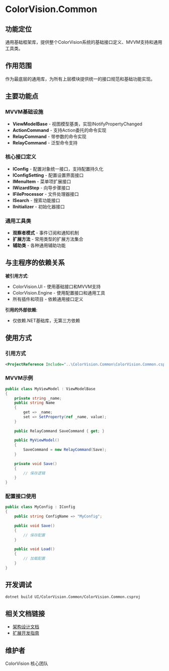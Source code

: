 # ColorVision.Common

## 功能定位

通用基础框架库，提供整个ColorVision系统的基础接口定义、MVVM支持和通用工具类。

## 作用范围

作为最底层的通用库，为所有上层模块提供统一的接口规范和基础功能实现。

## 主要功能点

### MVVM基础设施
- **ViewModelBase** - 视图模型基类，实现INotifyPropertyChanged
- **ActionCommand** - 支持Action委托的命令实现
- **RelayCommand** - 带参数的命令实现
- **RelayCommand<T>** - 泛型命令支持

### 核心接口定义
- **IConfig** - 配置对象统一接口，支持配置持久化
- **IConfigSetting** - 配置设置界面接口
- **IMenuItem** - 菜单项扩展接口
- **IWizardStep** - 向导步骤接口
- **IFileProcessor** - 文件处理器接口
- **ISearch** - 搜索功能接口
- **IInitializer** - 初始化器接口

### 通用工具类
- **观察者模式** - 事件订阅和通知机制
- **扩展方法** - 常用类型的扩展方法集合
- **辅助类** - 各种通用辅助功能

## 与主程序的依赖关系

**被引用方式**:
- ColorVision.UI - 使用基础接口和MVVM支持
- ColorVision.Engine - 使用配置接口和通用工具
- 所有插件和项目 - 依赖通用接口定义

**引用的外部依赖**:
- 仅依赖.NET基础库，无第三方依赖

## 使用方式

### 引用方式
```xml
<ProjectReference Include="..\ColorVision.Common\ColorVision.Common.csproj" />
```

### MVVM示例
```csharp
public class MyViewModel : ViewModelBase
{
    private string _name;
    public string Name
    {
        get => _name;
        set => SetProperty(ref _name, value);
    }
    
    public RelayCommand SaveCommand { get; }
    
    public MyViewModel()
    {
        SaveCommand = new RelayCommand(Save);
    }
    
    private void Save()
    {
        // 保存逻辑
    }
}
```

### 配置接口使用
```csharp
public class MyConfig : IConfig
{
    public string ConfigName => "MyConfig";
    
    public void Save()
    {
        // 保存配置
    }
    
    public void Load()
    {
        // 加载配置
    }
}
```

## 开发调试

```bash
dotnet build UI/ColorVision.Common/ColorVision.Common.csproj
```

## 相关文档链接

- [架构设计文档](../../docs/architecture/README.md)
- [扩展开发指南](../../docs/extensibility/README.md)

## 维护者

ColorVision 核心团队
